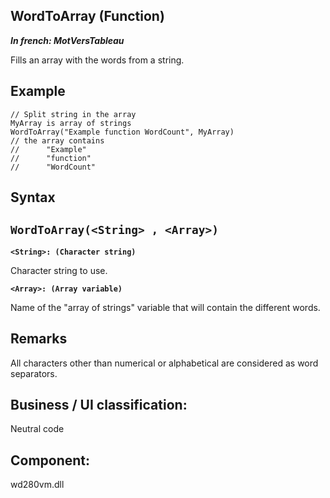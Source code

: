 
## WordToArray (Function)

***In french: MotVersTableau***



<a name="XUse"></a>
<a name="Use"></a>
<a name="description"></a>
Fills an array with the words from a string. 


<a name="Example1"></a>
<a name="sample_code"></a>

## Example


```wl
// Split string in the array
MyArray is array of strings
WordToArray("Example function WordCount", MyArray)
// the array contains
//		"Example"
//		"function"
//		"WordCount"
```

<a name="XSYNTAX"></a>

## Syntax
<a name="SYNTAX1"></a>

`WordToArray(<String> , <Array>)`
---

**`<String>: (Character string)`**

Character string to use. 

**`<Array>: (Array variable)`**

Name of the "array of strings" variable that will contain the different words. 



<a name="NOTE0"></a>
<a name="NOTE0_1"></a>

## Remarks
All characters other than numerical or alphabetical are considered as word separators.

<a name="XComponent"></a>

## Business / UI classification:
Neutral code
## Component:
wd280vm.dll
